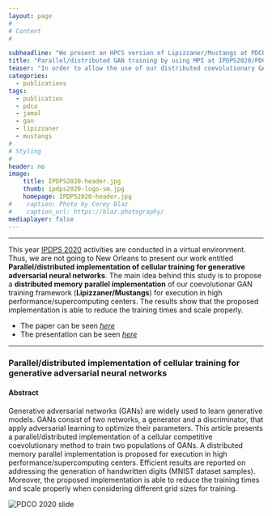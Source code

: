 ```yaml
---
layout: page
#
# Content
#

subheadline: "We present an HPCS version of Lipizzaner/Mustangs at PDCO2020 workshop of IPDPS 2020."
title: "Parallel/distributed GAN training by using MPI at IPDPS2020/PDCO2020"
teaser: "In order to allow the use of our distributed coevolutionary GAN training method, we have developed an MPI version of Lipizzaner/Mustangs, which is presented at IPDPS2020/PDCO2020."
categories:
  - publications
tags:
  - publication
  - pdco
  - jamal
  - gan
  - lipizzaner
  - mustangs
#
# Styling
#
header: no
image: 
    title: IPDPS2020-header.jpg
    thumb: ipdps2020-logo-sm.jpg
    homepage: IPDPS2020-header.jpg
#    caption: Photo by Corey Blaz
#    caption_url: https://blaz.photography/
mediaplayer: false
---
```







****

This year [IPDPS 2020](http://www.ipdps.org/ "IPDPS 2020") activities are conducted in a virtual environment.
Thus, we are not going to New Orleans to present our work entitled **Parallel/distributed implementation of cellular training for generative adversarial neural networks**.
The main idea behind this study is to propose a **distributed memory parallel implementation** of our coevolutionar GAN training framework (**Lipizzaner/Mustangs**) for execution in high performance/supercomputing centers.
The results show that the proposed implementation is able to reduce the training times and scale properly.

- The paper can be seen [*here*](https://arxiv.org/abs/2004.04633)
- The presentation can be seen [*here*](https://jamaltoutouh.github.io/downloads/PDCO2020.pdf)

---

### Parallel/distributed implementation of cellular training for generative adversarial neural networks
#### Abstract
Generative adversarial networks (GANs) are widely used to learn generative models. GANs consist of two networks, a generator and a discriminator, that apply adversarial learning to optimize their parameters. This article presents a parallel/distributed implementation of a cellular competitive coevolutionary method to train two populations of GANs. A distributed memory parallel implementation is proposed for execution in high performance/supercomputing centers. Efficient results are reported on addressing the generation of handwritten digits (MNIST dataset samples). Moreover, the proposed implementation is able to reduce the training times and scale properly when considering different grid sizes for training.

![PDCO 2020 slide](https://jamaltoutouh.github.io/images//PDCO2020-slide.jpg)



 
